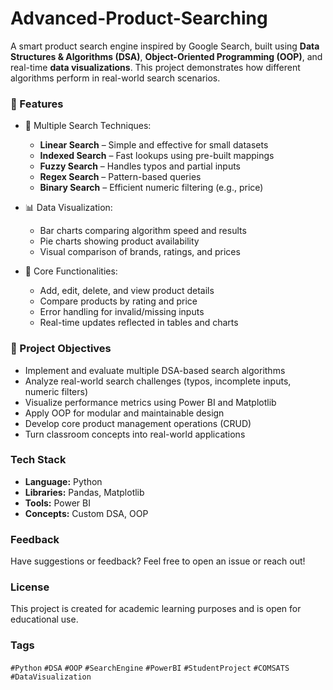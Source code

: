 # Advanced-Product-Searching
A smart product search engine inspired by Google Search, built using **Data Structures & Algorithms (DSA)**, **Object-Oriented Programming (OOP)**, and real-time **data visualizations**. This project demonstrates how different algorithms perform in real-world search scenarios.

### 🚀 Features

- 🔎 Multiple Search Techniques:
  - **Linear Search** – Simple and effective for small datasets
  - **Indexed Search** – Fast lookups using pre-built mappings
  - **Fuzzy Search** – Handles typos and partial inputs
  - **Regex Search** – Pattern-based queries
  - **Binary Search** – Efficient numeric filtering (e.g., price)

- 📊 Data Visualization:
  - Bar charts comparing algorithm speed and results
  - Pie charts showing product availability
  - Visual comparison of brands, ratings, and prices

- 🧩 Core Functionalities:
  - Add, edit, delete, and view product details
  - Compare products by rating and price
  - Error handling for invalid/missing inputs
  - Real-time updates reflected in tables and charts



### 🎯 Project Objectives

- Implement and evaluate multiple DSA-based search algorithms
- Analyze real-world search challenges (typos, incomplete inputs, numeric filters)
- Visualize performance metrics using Power BI and Matplotlib
- Apply OOP for modular and maintainable design
- Develop core product management operations (CRUD)
- Turn classroom concepts into real-world applications



###  Tech Stack

- **Language:** Python  
- **Libraries:** Pandas, Matplotlib  
- **Tools:** Power BI  
- **Concepts:** Custom DSA, OOP




###  Feedback

Have suggestions or feedback? Feel free to open an issue or reach out!



###  License

This project is created for academic learning purposes and is open for educational use.



###  Tags

`#Python` `#DSA` `#OOP` `#SearchEngine` `#PowerBI` `#StudentProject` `#COMSATS` `#DataVisualization`

